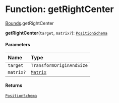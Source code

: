 # Function: getRightCenter

[Bounds](/auto-docs/fixed-layout-editor/modules/Bounds.md).getRightCenter

**getRightCenter**(`target`, `matrix?`): [`PositionSchema`](/auto-docs/fixed-layout-editor/interfaces/PositionSchema.md)

#### Parameters

| Name | Type |
| :------ | :------ |
| `target` | `TransformOriginAndSize` |
| `matrix?` | [`Matrix`](/auto-docs/fixed-layout-editor/classes/Matrix.md) |

#### Returns

[`PositionSchema`](/auto-docs/fixed-layout-editor/interfaces/PositionSchema.md)
